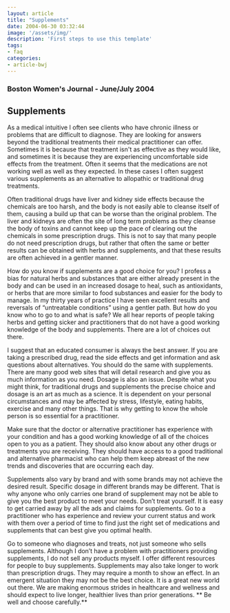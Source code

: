 ```yaml
---
layout: article
title: "Supplements"
date: 2004-06-30 03:32:44
image: '/assets/img/'
description: 'First steps to use this template'
tags:
- faq
categories:
- article-bwj
--- 
```

  

### Boston Women's Journal - June/July 2004
 

## Supplements

As a medical intuitive I often see clients who have chronic illness or problems that are difficult to diagnose. They are looking for answers beyond the traditional treatments their medical practitioner can offer. Sometimes it is because that treatment isn't as effective as they would like, and sometimes it is because they are experiencing uncomfortable side effects from the treatment. Often it seems that the medications are not working well as well as they expected. In these cases I often suggest various supplements as an alternative to allopathic or traditional drug treatments.

Often traditional drugs have liver and kidney side effects because the chemicals are too harsh, and the body is not easily able to cleanse itself of them, causing a build up that can be worse than the original problem. The liver and kidneys are often the site of long term problems as they cleanse the body of toxins and cannot keep up the pace of clearing out the chemicals in some prescription drugs. This is not to say that many people do not need prescription drugs, but rather that often the same or better results can be obtained with herbs and supplements, and that these results are often achieved in a gentler manner.

How do you know if supplements are a good choice for you? I profess a bias for natural herbs and substances that are either already present in the body and can be used in an increased dosage to heal, such as antioxidants, or herbs that are more similar to food substances and easier for the body to manage. In my thirty years of practice I have seen excellent results and reversals of “untreatable conditions” using a gentler path. But how do you know who to go to and what is safe? We all hear reports of people taking herbs and getting sicker and practitioners that do not have a good working knowledge of the body and supplements. There are a lot of choices out there.

I suggest that an educated consumer is always the best answer. If you are taking a prescribed drug, read the side effects and get information and ask questions about alternatives. You should do the same with supplements. There are many good web sites that will detail research and give you as much information as you need. Dosage is also an issue. Despite what you might think, for traditional drugs and supplements the precise choice and dosage is an art as much as a science. It is dependent on your personal circumstances and may be affected by stress, lifestyle, eating habits, exercise and many other things. That is why getting to know the whole person is so essential for a practitioner.

Make sure that the doctor or alternative practitioner has experience with your condition and has a good working knowledge of all of the choices open to you as a patient. They should also know about any other drugs or treatments you are receiving. They should have access to a good traditional and alternative pharmacist who can help them keep abreast of the new trends and discoveries that are occurring each day.

Supplements also vary by brand and with some brands may not achieve the desired result. Specific dosage in different brands may be different. That is why anyone who only carries one brand of supplement may not be able to give you the best product to meet your needs. Don’t treat yourself. It is easy to get carried away by all the ads and claims for supplements. Go to a practitioner who has experience and review your current status and work with them over a period of time to find just the right set of medications and supplements that can best give you optimal health.

Go to someone who diagnoses and treats, not just someone who sells supplements. Although I don’t have a problem with practitioners providing supplements, I do not sell any products myself. I offer different resources for people to buy supplements. Supplements may also take longer to work than prescription drugs. They may require a month to show an effect. In an emergent situation they may not be the best choice. It is a great new world out there. We are making enormous strides in healthcare and wellness and should expect to live longer, healthier lives than prior generations. ** Be well and choose carefully.**
